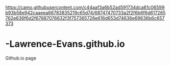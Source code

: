 https://camo.githubusercontent.com/c44aaf3a6b52ad591734dca81c06599b93b58e942caaeea66783835219c65d74/68747470733a2f2f6b6f6d617265762e636f6d2f67687076632f3f757365726e616d653d74636e69636b6c657373

# -Lawrence-Evans.github.io
Github.io page
